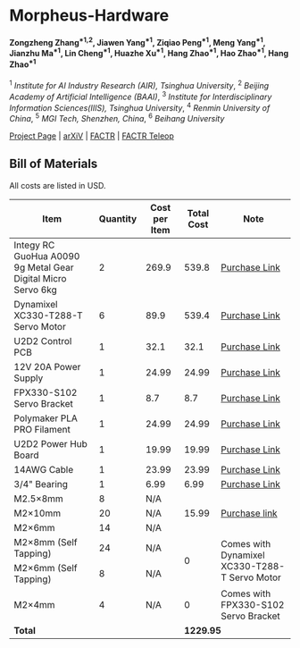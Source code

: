 # Morpheus-Hardware
#### Zongzheng Zhang<sup>\*1,2</sup>, Jiawen Yang<sup>\*1</sup>, Ziqiao Peng<sup>\*1</sup>, Meng Yang<sup>\*1</sup>, Jianzhu Ma<sup>\*1</sup>, Lin Cheng<sup>\*1</sup>, Huazhe Xu<sup>\*1</sup>, Hang Zhao<sup>\*1</sup>, Hao Zhao<sup>\*1</sup>, Hang Zhao<sup>\*1</sup>
<sup>1</sup> _Institute for AI Industry Research (AIR), Tsinghua University_, <sup>2</sup> _Beijing Academy of Artificial Intelligence (BAAI)_, <sup>3</sup> _Institute for Interdisciplinary Information Sciences(IIIS), Tsinghua University_, <sup>4</sup> _Renmin University of China_, <sup>5</sup> _MGI Tech, Shenzhen, China_, <sup>6</sup> _Beihang University_

[Project Page](https://jasonjzliu.com/factr/) | [arXiV](https://arxiv.org/abs/2502.17432) | [FACTR](https://github.com/RaindragonD/factr/) | [FACTR Teleop](https://github.com/RaindragonD/factr_teleop/) 


## Bill of Materials
All costs are listed in USD.
<table>
  <thead>
    <tr>
      <th>Item</th>
      <th>Quantity</th>
      <th>Cost per Item</th>
      <th>Total Cost</th>
      <th>Note</th>
    </tr>
  </thead>
  <tbody>
    <tr>
      <td>Integy RC GuoHua A0090 9g Metal Gear Digital Micro Servo 6kg</td>
      <td>2</td>
      <td>269.9</td>
      <td>539.8</td>
      <td><a href="https://www.amazon.com/Integy-Model-C30371-GuoHua-Digital/dp/B09CXFTQD5">Purchase Link</a></td>
    </tr>
    <tr>
      <td>Dynamixel XC330-T288-T Servo Motor</td>
      <td>6</td>
      <td>89.9</td>
      <td>539.4</td>
      <td><a href="https://www.robotis.us/dynamixel-xc330-t288-t/?srsltid=AfmBOorRrAWvftzU-3zQruqD46WsC6kCz7jB14RhFxfvdM6v92H2eI7V">Purchase Link</a></td>
    </tr>
    <tr>
      <td>U2D2 Control PCB</td>
      <td>1</td>
      <td>32.1</td>
      <td>32.1</td>
      <td><a href="https://www.robotis.us/u2d2/?srsltid=AfmBOopG82m7F47C2HJT4Q9btluaBp5lSfk2BS-57h5wBO3lwNoY3PoJ">Purchase Link</a></td>
    </tr>
    <tr>
      <td>12V 20A Power Supply</td>
      <td>1</td>
      <td>24.99</td>
      <td>24.99</td>
      <td><a href="https://www.amazon.com/ALITOVE-Transformer-Switching-Converter-Security/dp/B078RTV41D/ref=sr_1_3?crid=LCJQ1V2TU0EB&dib=eyJ2IjoiMSJ9.Kxeyt91Idkbcjh1y_fQOAjghVZS97hMwZsH4yH1GieoZD_forxBJ-62ip1KKh9JL9R50_Nux_DVIU5crJvKceO14VzZkJC2G57tr63tQtc9sa6K-szQXQuRq5iG4ZjIDiRIbpYpDXZzkMoP7vCUyn6H3OWPANXVTb2ZOVNJNLK4zHJRjYjXpw0pCzSDdwAUOg07-qadvFRChFB-3dxqCqYDg-b9sBytRpJ0sqZHlWjA.4qeYQoE35kHmUwadwKLXvS3hRhdNbgZRytdsr3L_3hU&dib_tag=se&keywords=12V+20A+Power+Supply&qid=1743277220&sprefix=12v+20a+power+supply%2Caps%2C97&sr=8-3">Purchase Link</a></td>
    </tr>
    <tr>
      <td>FPX330-S102 Servo Bracket</td>
      <td>1</td>
      <td>8.7</td>
      <td>8.7</td>
      <td><a href="https://www.robotis.us/fpx330-s102-4pcs-set/">Purchase Link</a></td>
    </tr>
    <tr>
      <td>Polymaker PLA PRO Filament</td>
      <td>1</td>
      <td>24.99</td>
      <td>24.99</td>
      <td><a href="https://www.amazon.com/dp/B099KS2PDW?ref_=cm_sw_r_cp_ud_dp_9TYAHY4XBF45WRGQJGQ6">Purchase Link</a></td>
    </tr>
    <tr>
      <td>U2D2 Power Hub Board</td>
      <td>1</td>
      <td>19.99</td>
      <td>19.99</td>
      <td><a href="https://www.robotis.us/u2d2-power-hub-board-set/">Purchase Link</a></td>
    </tr>
    <tr>
      <td>14AWG Cable</td>
      <td>1</td>
      <td>23.99</td>
      <td>23.99</td>
      <td><a href="https://www.amazon.com/dp/B088RDY284?ref_=cm_sw_r_cp_ud_dp_4ESS07CK5QSXK185XQEP&th=1">Purchase Link</a></td>
    </tr>
    <tr>
      <td>3/4" Bearing</td>
      <td>1</td>
      <td>6.99</td>
      <td>6.99</td>
      <td><a href="https://www.amazon.com/4-Pack-Bearings-Carbon-Steel-Wheelbarrows/dp/B0CFDNP445/ref=sr_1_2?crid=3QXEH16NYBJGQ&dib=eyJ2IjoiMSJ9.jLM5L_XNofXQklP0kRHnPt8LGL6NuiKPEHHiVxTCyfUfOsQ5qNZ7GVdyFu1mDotvHbejkU1ovy6yEyvpFNjpWS1tf3fDiWFq0lLgVT_CcyzjF7vLIIKvLUbKS-6ok-9R1AXcctPpIOaShRQtsYmAKB_cU1WkcZ8W-ACOYvSg27uVsINf2k5rtAG9Ule0wtRNnivmLloOwH6rdGlLvfKIiV3ONQ3l1DMrCH5OdQ785Ak.pYQImWW40-qGdc7W5adEhTWtXsq7y0TBbNxKT9d6mvM&dib_tag=se&keywords=bearing%2B1%2F4%22%2Bwheelbarrow&qid=1743356760&sprefix=bearing%2B1%2F4%2Bwheelbarro%2Caps%2C211&sr=8-2&th=1">Purchase Link</a></td>
    </tr>
    <tr>
      <td>M2.5×8mm</td>
      <td>8</td>
      <td>N/A</td>
      <td rowspan="3">15.99</td>
      <td rowspan="3"><a href="https://www.amazon.com/NINDEJIN-Replacement-Computer-Miniature-Motherboard/dp/B08KXS2MWG/ref=sr_1_1_sspa?crid=2NVAZ4XAN3O2&dib=eyJ2IjoiMSJ9.zde0Rrsf9T_7G-uo4dB6ABc6Cjwvtn542RfotcCrKrvpyQYxphB2EbQjEGTwsP08d7CWl00KmjDuJVFQuNHbIIAsjCoZxKU18TIXQaUP0ppWkQ1_5fL0NkLm3Mh10ewzyIW7jZCWb1FwOIBS_z9TbihBJoMqb5w9ItBB6gfShFHpLh9SVrCVhgXAz1OMf267YAx96847NO0FVyXY-bVjf9nRCJ_H4A4Nu8NXlNcJuuOdfWL4aOTaJuMJ-JOWHS35A6DqghFqOu6hpEB25G5oNmd0JRcxPBfdSdNfHTtmDCE.izhqmXalArYdqS6Ag_oHXnGNkeLCB_QZmpLKuypHcD4&dib_tag=se&keywords=m2%2Bm2.5%2Bkit&qid=1743277446&s=industrial&sprefix=m2%2Bm2.5%2Bki%2Cindustrial%2C83&sr=1-1-spons&sp_csd=d2lkZ2V0TmFtZT1zcF9hdGY&th=1">Purchase link</a></td>
    </tr>
    <tr>
      <td>M2×10mm</td>
      <td>20</td>
      <td>N/A</td>
    </tr>
    <tr>
      <td>M2×6mm</td>
      <td>14</td>
      <td>N/A</td>
    </tr>
    <tr>
      <td>M2×8mm (Self Tapping)</td>
      <td>24</td>
      <td>N/A</td>
      <td rowspan="2">0</td>
      <td rowspan="2">Comes with Dynamixel XC330-T288-T Servo Motor</td>
    </tr>
    <tr>
      <td>M2×6mm (Self Tapping)</td>
      <td>8</td>
      <td>N/A</td>
    </tr>
    <tr>
      <td>M2×4mm</td>
      <td>4</td>
      <td>N/A</td>
      <td>0</td>
      <td>Comes with FPX330-S102 Servo Bracket</td>
    </tr>
    <tr>
      <td colspan="3"><b>Total</b></td>
      <td colspan="2"><b>1229.95</b></td>
    </tr>
  </tbody>
</table>
